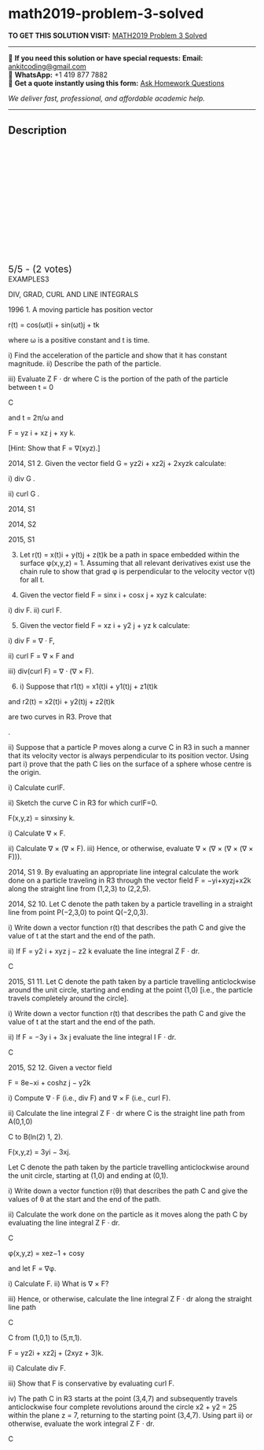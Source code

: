 # math2019-problem-3-solved
**TO GET THIS SOLUTION VISIT:** [MATH2019 Problem 3 Solved](https://www.ankitcodinghub.com/product/math2019-problem-class-solved-4/)


---

📩 **If you need this solution or have special requests:** **Email:** ankitcoding@gmail.com  
📱 **WhatsApp:** +1 419 877 7882  
📄 **Get a quote instantly using this form:** [Ask Homework Questions](https://www.ankitcodinghub.com/services/ask-homework-questions/)

*We deliver fast, professional, and affordable academic help.*

---

<h2>Description</h2>



<div class="kk-star-ratings kksr-auto kksr-align-center kksr-valign-top" data-payload="{&quot;align&quot;:&quot;center&quot;,&quot;id&quot;:&quot;117108&quot;,&quot;slug&quot;:&quot;default&quot;,&quot;valign&quot;:&quot;top&quot;,&quot;ignore&quot;:&quot;&quot;,&quot;reference&quot;:&quot;auto&quot;,&quot;class&quot;:&quot;&quot;,&quot;count&quot;:&quot;2&quot;,&quot;legendonly&quot;:&quot;&quot;,&quot;readonly&quot;:&quot;&quot;,&quot;score&quot;:&quot;5&quot;,&quot;starsonly&quot;:&quot;&quot;,&quot;best&quot;:&quot;5&quot;,&quot;gap&quot;:&quot;4&quot;,&quot;greet&quot;:&quot;Rate this product&quot;,&quot;legend&quot;:&quot;5\/5 - (2 votes)&quot;,&quot;size&quot;:&quot;24&quot;,&quot;title&quot;:&quot;MATH2019 Problem 3 Solved&quot;,&quot;width&quot;:&quot;138&quot;,&quot;_legend&quot;:&quot;{score}\/{best} - ({count} {votes})&quot;,&quot;font_factor&quot;:&quot;1.25&quot;}">

<div class="kksr-stars">

<div class="kksr-stars-inactive">
            <div class="kksr-star" data-star="1" style="padding-right: 4px">


<div class="kksr-icon" style="width: 24px; height: 24px;"></div>
        </div>
            <div class="kksr-star" data-star="2" style="padding-right: 4px">


<div class="kksr-icon" style="width: 24px; height: 24px;"></div>
        </div>
            <div class="kksr-star" data-star="3" style="padding-right: 4px">


<div class="kksr-icon" style="width: 24px; height: 24px;"></div>
        </div>
            <div class="kksr-star" data-star="4" style="padding-right: 4px">


<div class="kksr-icon" style="width: 24px; height: 24px;"></div>
        </div>
            <div class="kksr-star" data-star="5" style="padding-right: 4px">


<div class="kksr-icon" style="width: 24px; height: 24px;"></div>
        </div>
    </div>

<div class="kksr-stars-active" style="width: 138px;">
            <div class="kksr-star" style="padding-right: 4px">


<div class="kksr-icon" style="width: 24px; height: 24px;"></div>
        </div>
            <div class="kksr-star" style="padding-right: 4px">


<div class="kksr-icon" style="width: 24px; height: 24px;"></div>
        </div>
            <div class="kksr-star" style="padding-right: 4px">


<div class="kksr-icon" style="width: 24px; height: 24px;"></div>
        </div>
            <div class="kksr-star" style="padding-right: 4px">


<div class="kksr-icon" style="width: 24px; height: 24px;"></div>
        </div>
            <div class="kksr-star" style="padding-right: 4px">


<div class="kksr-icon" style="width: 24px; height: 24px;"></div>
        </div>
    </div>
</div>


<div class="kksr-legend" style="font-size: 19.2px;">
            5/5 - (2 votes)    </div>
    </div>
EXAMPLES3

DIV, GRAD, CURL AND LINE INTEGRALS

1996 1. A moving particle has position vector

r(t) = cos(ωt)i + sin(ωt)j + tk

where ω is a positive constant and t is time.

i) Find the acceleration of the particle and show that it has constant magnitude. ii) Describe the path of the particle.

iii) Evaluate Z F · dr where C is the portion of the path of the particle between t = 0

C

and t = 2π/ω and

F = yz i + xz j + xy k.

[Hint: Show that F = ∇(xyz).]

2014, S1 2. Given the vector field G = yz2i + xz2j + 2xyzk calculate:

i) div G .

ii) curl G .

2014, S1

2014, S2

2015, S1

3. Let r(t) = x(t)i + y(t)j + z(t)k be a path in space embedded within the surface φ(x,y,z) = 1. Assuming that all relevant derivatives exist use the chain rule to show that grad φ is perpendicular to the velocity vector v(t) for all t.

4. Given the vector field F = sinx i + cosx j + xyz k calculate:

i) div F. ii) curl F.

5. Given the vector field F = xz i + y2 j + yz k calculate:

i) div F = ∇ · F,

ii) curl F = ∇ × F and

iii) div(curl F) = ∇ · (∇ × F).

6. i) Suppose that r1(t) = x1(t)i + y1(t)j + z1(t)k

and r2(t) = x2(t)i + y2(t)j + z2(t)k

are two curves in R3. Prove that

.

ii) Suppose that a particle P moves along a curve C in R3 in such a manner that its velocity vector is always perpendicular to its position vector. Using part i) prove that the path C lies on the surface of a sphere whose centre is the origin.

i) Calculate curlF.

ii) Sketch the curve C in R3 for which curlF=0.

F(x,y,z) = sinxsiny k.

i) Calculate ∇ × F.

ii) Calculate ∇ × (∇ × F). iii) Hence, or otherwise, evaluate ∇ × (∇ × (∇ × (∇ × F))).

2014, S1 9. By evaluating an appropriate line integral calculate the work done on a particle traveling in R3 through the vector field F = −yi+xyzj+x2k along the straight line from (1,2,3) to (2,2,5).

2014, S2 10. Let C denote the path taken by a particle travelling in a straight line from point P(−2,3,0) to point Q(−2,0,3).

i) Write down a vector function r(t) that describes the path C and give the value of t at the start and the end of the path.

ii) If F = y2 i + xyz j − z2 k evaluate the line integral Z F · dr.

C

2015, S1 11. Let C denote the path taken by a particle travelling anticlockwise around the unit circle, starting and ending at the point (1,0) [i.e., the particle travels completely around the circle].

i) Write down a vector function r(t) that describes the path C and give the value of t at the start and the end of the path.

ii) If F = −3y i + 3x j evaluate the line integral I F · dr.

C

2015, S2 12. Given a vector field

F = 8e−xi + coshz j − y2k

i) Compute ∇ · F (i.e., div F) and ∇ × F (i.e., curl F).

ii) Calculate the line integral Z F · dr where C is the straight line path from A(0,1,0)

C to B(ln(2) 1, 2).

F(x,y,z) = 3yi − 3xj.

Let C denote the path taken by the particle travelling anticlockwise around the unit circle, starting at (1,0) and ending at (0,1).

i) Write down a vector function r(θ) that describes the path C and give the values of θ at the start and the end of the path.

ii) Calculate the work done on the particle as it moves along the path C by evaluating the line integral Z F · dr.

C

φ(x,y,z) = xez−1 + cosy

and let F = ∇φ.

i) Calculate F. ii) What is ∇ × F?

iii) Hence, or otherwise, calculate the line integral Z F · dr along the straight line path

C

C from (1,0,1) to (5,π,1).

F = yz2i + xz2j + (2xyz + 3)k.

ii) Calculate div F.

iii) Show that F is conservative by evaluating curl F.

iv) The path C in R3 starts at the point (3,4,7) and subsequently travels anticlockwise four complete revolutions around the circle x2 + y2 = 25 within the plane z = 7, returning to the starting point (3,4,7). Using part ii) or otherwise, evaluate the work integral Z F · dr.

C

